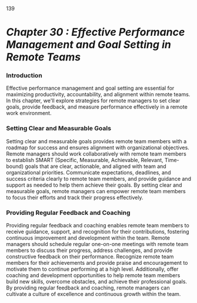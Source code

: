 139


# ***Chapter 30  : Effective Performance Management and Goal Setting in Remote Teams***

### **Introduction**

Effective performance management and goal setting are essential for maximizing productivity, accountability, and alignment within remote teams. In this chapter, we'll explore strategies for remote managers to set clear goals, provide feedback, and measure performance effectively in a remote work environment.

### **Setting Clear and Measurable Goals**

Setting clear and measurable goals provides remote team members with a roadmap for success and ensures alignment with organizational objectives. Remote managers should work collaboratively with remote team members to establish SMART (Specific, Measurable, Achievable, Relevant, Time-bound) goals that are clear, actionable, and aligned with team and organizational priorities. Communicate expectations, deadlines, and success criteria clearly to remote team members, and provide guidance and support as needed to help them achieve their goals. By setting clear and measurable goals, remote managers can empower remote team members to focus their efforts and track their progress effectively.

### **Providing Regular Feedback and Coaching**

Providing regular feedback and coaching enables remote team members to receive guidance, support, and recognition for their contributions, fostering continuous improvement and development within the team. Remote managers should schedule regular one-on-one meetings with remote team members to discuss their progress, address challenges, and provide constructive feedback on their performance. Recognize remote team members for their achievements and provide praise and encouragement to motivate them to continue performing at a high level. Additionally, offer coaching and development opportunities to help remote team members build new skills, overcome obstacles, and achieve their professional goals. By providing regular feedback and coaching, remote managers can cultivate a culture of excellence and continuous growth within the team.

